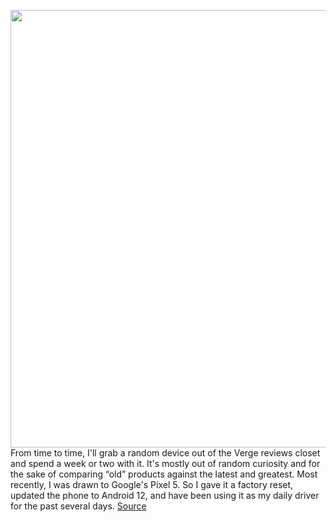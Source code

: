<img src='https://cdn.vox-cdn.com/thumbor/D0yzClMHf6aZepCzzbnA_qVi48E=/0x0:2040x1360/1200x800/filters:focal(857x517:1183x843)/cdn.vox-cdn.com/uploads/chorus_image/image/71015387/akrales_201012_4137_0117.0.0.jpg' width='700px' /><br/>
From time to time, I'll grab a random device out of the Verge reviews closet and spend a week or two with it. It's mostly out of random curiosity and for the sake of comparing “old” products against the latest and greatest. Most recently, I was drawn to Google's Pixel 5. So I gave it a factory reset, updated the phone to Android 12, and have been using it as my daily driver for the past several days.
<a href='https://www.theverge.com/2022/6/25/23181795/google-pixel-5-android-12-iphone-se'> Source <a/>